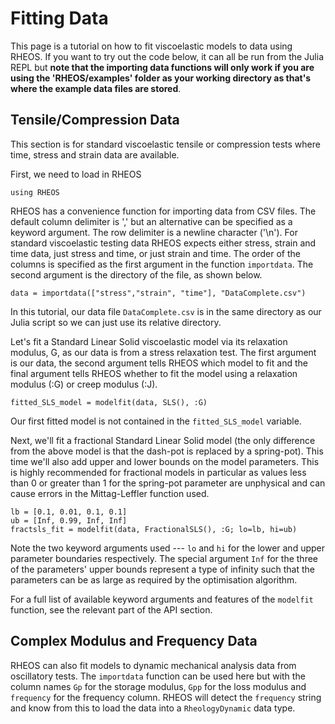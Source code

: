 # Fitting Data

This page is a tutorial on how to fit viscoelastic models to data using RHEOS. If you want to try out the code below, it can all be run from the Julia REPL but **note that the importing data functions will only work if you are using the 'RHEOS/examples' folder as your working directory as that's where the example data files are stored**.

## Tensile/Compression Data

This section is for standard viscoelastic tensile or compression tests where time, stress and strain data are available.

First, we need to load in RHEOS
```
using RHEOS
```
RHEOS has a convenience function for importing data from CSV files. The default column delimiter is ',' but an alternative can be specified as a keyword argument. The row delimiter is a newline character ('\n'). For standard viscoelastic testing data RHEOS expects either stress, strain and time data, just stress and time, or just strain and time. The order of the columns is specified as the first argument in the function `importdata`. The second argument is the directory of the file, as shown below.
```
data = importdata(["stress","strain", "time"], "DataComplete.csv")
```
In this tutorial, our data file `DataComplete.csv` is in the same directory as our Julia script so we can just use its relative directory. 

Let's fit a Standard Linear Solid viscoelastic model via its relaxation modulus, G, as our data is from a stress relaxation test. The first argument is our data, the second argument tells RHEOS which model to fit and the final argument tells RHEOS whether to fit the model using a relaxation modulus (:G) or creep modulus (:J).
```
fitted_SLS_model = modelfit(data, SLS(), :G)
```
Our first fitted model is not contained in the `fitted_SLS_model` variable.

Next, we'll fit a fractional Standard Linear Solid model (the only difference from the above model is that the dash-pot is replaced by a spring-pot). This time we'll also add upper and lower bounds on the model parameters. This is highly recommended for fractional models in particular as values less than 0 or greater than 1 for the spring-pot parameter are unphysical and can cause errors in the Mittag-Leffler function used.
```
lb = [0.1, 0.01, 0.1, 0.1]
ub = [Inf, 0.99, Inf, Inf]
fractsls_fit = modelfit(data, FractionalSLS(), :G; lo=lb, hi=ub)
```
Note the two keyword arguments used --- `lo` and `hi` for the lower and upper parameter boundaries respectively. The special argument `Inf` for the three of the parameters' upper bounds represent a type of infinity such that the parameters can be as large as required by the optimisation algorithm.

For a full list of available keyword arguments and features of the `modelfit` function, see the relevant part of the API section.

## Complex Modulus and Frequency Data

RHEOS can also fit models to dynamic mechanical analysis data from oscillatory tests. The `importdata` function can be used here but with the column names `Gp` for the storage modulus, `Gpp` for the loss modulus and `frequency` for the frequency column. RHEOS will detect the `frequency` string and know from this to load the data into a `RheologyDynamic` data type.


